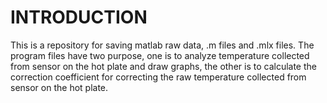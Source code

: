 # INTRODUCTION

This is a repository for saving matlab raw data, .m files and .mlx files. The program files have two purpose, one is to analyze temperature collected from sensor on the hot plate and draw graphs, the other is to calculate the correction coefficient for correcting the raw temperature collected from sensor on the hot plate.

##
